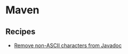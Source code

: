 # Maven

## Recipes

* [Remove non-ASCII characters from Javadoc](./mavenjavadocnonasciirecipe.md)


